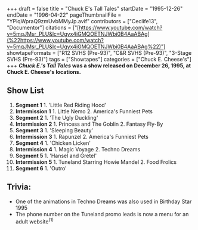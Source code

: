 +++
draft = false
title = "Chuck E's Tall Tales"
startDate = "1995-12-26"
endDate = "1996-04-22"
pageThumbnailFile = "YPlqWpraQ9zmUvbMMyJp.avif"
contributors = ["Ceclife13", "Documentor"]
citations = ["[https://www.youtube.com/watch?v=5mqJMsr_PLU&lc=Ugyx4iGMQOETNJWbi0B4AaABAg](%22https://www.youtube.com/watch?v=5mqJMsr_PLU&lc=Ugyx4iGMQOETNJWbi0B4AaABAg%22)"]
showtapeFormats = ["R12 SVHS (Pre-93)", "C&R SVHS (Pre-93)", "3-Stage SVHS (Pre-93)"]
tags = ["Showtapes"]
categories = ["Chuck E. Cheese's"]
+++
***Chuck E.'s Tall Tales* was a show released on December 26, 1995, at Chuck E. Cheese's locations.**

## Show List

1.   **Segment 1**
    1.  'Little Red Riding Hood'
2.   **Intermission 1**
    1.  Little Nemo
    2.  America's Funniest Pets
3.   **Segment 2**
    1.  'The Ugly Duckling'
4.   **Intermission 2**
    1.  Princess and The Goblin
    2.  Fantasy Fly-By
5.   **Segment 3**
    1.  'Sleeping Beauty'
6.   **Intermission 3**
    1.  Rapunzel
    2.  America's Funniest Pets
7.   **Segment 4**
    1.  'Chicken Licken'
8.   **Intermission 4**
    1.  Magic Voyage
    2.  Techno Dreams
9.   **Segment 5**
    1.  'Hansel and Gretel'
10.  **Intermission 5**
    1.  Tuneland Starring Howie Mandel
    2.  Food Frolics
11.  **Segment 6**
    1.  'Outro'

## Trivia:

- One of the animations in Techno Dreams was also used in Birthday Star 1995
- The phone number on the Tuneland promo leads is now a menu for an adult website<sup>(1)</sup>
